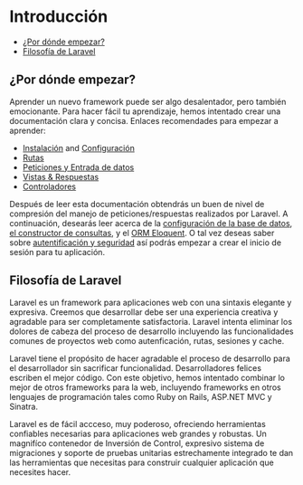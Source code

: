 # Introducción

- [¿Por dónde empezar?](#where-to-start)
- [Filosofía de Laravel](#laravel-philosophy)

<a name="where-to-start"></a>
## ¿Por dónde empezar?

Aprender un nuevo framework puede ser algo desalentador, pero también emocionante. Para hacer fácil tu aprendizaje, hemos intentado crear una documentación clara y concisa.
Enlaces recomendades para empezar a aprender:
- [Instalación](/4.1/installation) and [Configuración](/4.1/configuration)
- [Rutas](/4.1/routing)
- [Peticiones y Entrada de datos](/4.1/requests)
- [Vistas & Respuestas](/4.1/responses)
- [Controladores](/4.1/controllers)

Después de leer esta documentación obtendrás un buen de nivel de compresión del manejo de peticiones/respuestas realizados por Laravel. A continuación, desearás leer acerca de la [configuración de la base de datos](/4.1/database), [el constructor de consultas](/4.1/queries), y el [ORM Eloquent](/4.1/eloquent). O tal vez deseas saber sobre [autentificación y seguridad](/4.1/security) así podrás empezar a crear el inicio de sesión para tu aplicación.

<a name="laravel-philosophy"></a>
## Filosofía de Laravel

Laravel es un framework para aplicaciones web con una sintaxis elegante y expresiva. Creemos que desarrollar debe ser una experiencia creativa y agradable para ser completamente satisfactoria. Laravel intenta eliminar los dolores de cabeza del proceso de desarrollo incluyendo las funcionalidades comunes de proyectos web como autenficación, rutas, sesiones y cache.

Laravel tiene el propósito de hacer agradable el proceso de desarrollo para el desarrollador sin sacrificar funcionalidad. Desarrolladores felices escriben el mejor código. Con este objetivo, hemos intentado combinar lo mejor de otros frameworks para la web, incluyendo frameworks en otros lenguajes de programación tales como Ruby on Rails, ASP.NET MVC y Sinatra.

Laravel es de fácil accceso, muy poderoso, ofreciendo herramientas confiables necesarias para aplicaciones web grandes y robustas. Un magnifíco contenedor de Inversión de Control, expresivo sistema de migraciones y soporte de pruebas unitarias estrechamente integrado te dan las herramientas que necesitas para construir cualquier aplicación que necesites hacer.